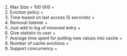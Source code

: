 1. Max Size = 100 000 +
2. Eviction policy +
3. Time-based on last access (5 seconds) +
4. Removal listener +
5. Just add to log of removed entry +
6. Give statistic to user +
7. Average time spent for putting new values into cache +
8. Number of cache evictions +
9. Support concurrency +
